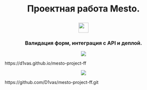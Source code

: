 <h1 align="center">Проектная работа Mesto.</p> 
<img src="https://github.com/blackcater/blackcater/raw/main/images/Hi.gif" height="32"/></h1>
<h3 align="center">Валидация форм, интеграция с API и деплой.</h3>
<p align="center">
    <img src="https://readme-typing-svg.demolab.com/?lines=Ссылка+на+сайт&font=Fira%20Code&center=false&width=380&height=50&duration=4000&pause=1000"  Typing SVG">
    <p>https://d1vas.github.io/mesto-project-ff</p>
</p>
<p align="center">
    <img src="https://readme-typing-svg.demolab.com/?lines=Ссылка+на+репозиторий&font=Fira%20Code&center=false&width=380&height=50&duration=4000&pause=1000"  Typing SVG">
    <p>https://github.com/D1vas/mesto-project-ff.git</p>
</p>
